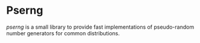 # Pserng
*pserng* is a small library to provide fast implementations of pseudo-random
number generators for common distributions.

